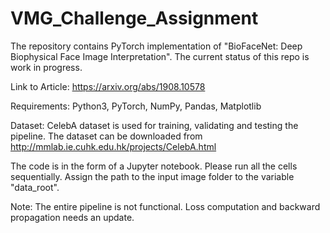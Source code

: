 # VMG_Challenge_Assignment
The repository contains PyTorch implementation of "BioFaceNet: Deep Biophysical Face Image Interpretation". The current status of this repo is work in progress.

Link to Article: https://arxiv.org/abs/1908.10578

Requirements:
Python3,
PyTorch,
NumPy,
Pandas,
Matplotlib

Dataset:
CelebA dataset is used for training, validating and testing the pipeline. The dataset can be downloaded from http://mmlab.ie.cuhk.edu.hk/projects/CelebA.html 

The code is in the form of a Jupyter notebook. Please run all the cells sequentially. Assign the path to the input image folder to the variable "data_root". 

Note: The entire pipeline is not functional. Loss computation and backward propagation needs an update.
